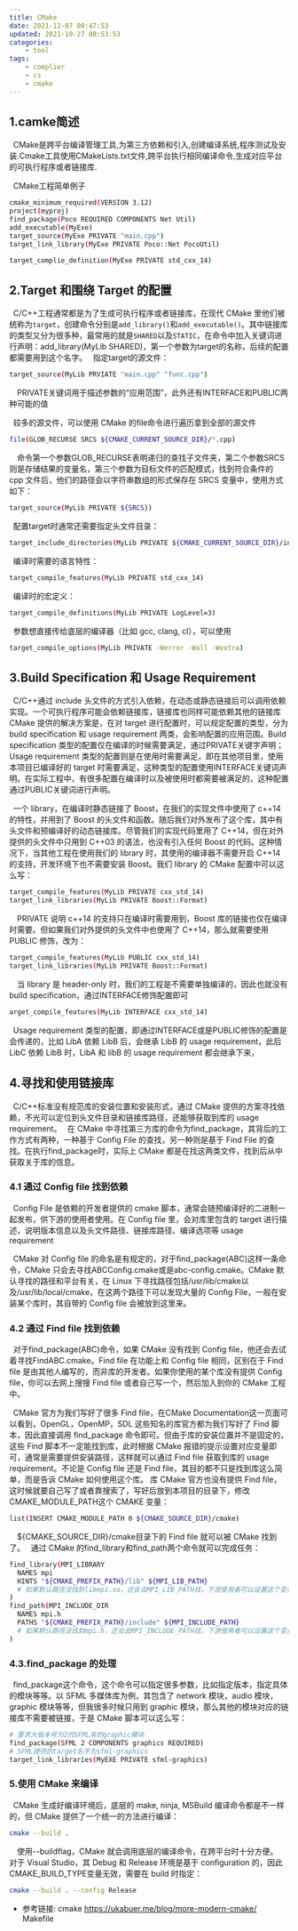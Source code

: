 ```yaml
---
title: CMake
date: 2021-12-07 00:47:53
updated: 2021-10-27 00:53:53
categories: 
    - tool
tags: 
    - complier
    - cs
    - cmake
---
```



## 1.camke简述
&ensp;CMake是跨平台编译管理工具,为第三方依赖和引入,创建编译系统,程序测试及安装.Cmake工具使用CMakeLists.txt文件,跨平台执行相同编译命令,生成对应平台的可执行程序或者链接库.

<!--more-->

&ensp;CMake工程简单例子
```sh
cmake_minimum_required(VERSION 3.12)
project(myproj)
find_package(Poco REQUIRED COMPONENTS Net Util)
add_executable(MyExe)
target_source(MyExe PRIVATE "main.cpp")
target_link_library(MyExe PRIVATE Poco::Net PocoUtil)

target_complie_definition(MyExe PRIVATE std_cxx_14)
```

## 2.Target 和围绕 Target 的配置
&ensp;C/C++工程通常都是为了生成可执行程序或者链接库，在现代 CMake 里他们被统称为`target`，创建命令分别是`add_library()`和`add_executable()`。其中链接库的类型又分为很多种，最常用的就是`SHARED`以及`STATIC`，在命令中加入关键词进行声明：add_library(MyLib SHARED)，第一个参数为target的名称，后续的配置都需要用到这个名字。
&ensp;指定target的源文件：
```sh
target_source(MyLib PRVIATE "main.cpp" "func.cpp")
```
&emsp;PRIVATE关键词用于描述参数的“应用范围”，此外还有INTERFACE和PUBLIC两种可能的值

&ensp;较多的源文件，可以使用 CMake 的file命令进行遍历拿到全部的源文件
```sh
file(GLOB_RECURSE SRCS ${CMAKE_CURRENT_SOURCE_DIR}/*.cpp)
```
&emsp;命令第一个参数GLOB_RECURSE表明递归的查找子文件夹，第二个参数SRCS则是存储结果的变量名，第三个参数为目标文件的匹配模式，找到符合条件的 cpp 文件后，他们的路径会以字符串数组的形式保存在 SRCS 变量中，使用方式如下：
```sh
target_source(MyLib PRIVATE ${SRCS})
```
&ensp;配置target时通常还需要指定头文件目录：
```sh
target_include_directories(MyLib PRIVATE ${CMAKE_CURRENT_SOURCE_DIR}/include/)
```
&ensp;编译时需要的语言特性：
```sh
target_compile_features(MyLib PRIVATE std_cxx_14)
```
&ensp;编译时的宏定义：
```sh
target_compile_definitions(MyLib PRIVATE LogLevel=3)
```
&ensp;参数想直接传给底层的编译器（比如 gcc, clang, cl），可以使用
```sh
target_compile_options(MyLib PRIVATE -Werror -Wall -Wextra)

```

## 3.Build Specification 和 Usage Requirement

&ensp;C/C++通过 include 头文件的方式引入依赖，在动态或静态链接后可以调用依赖实现。一个可执行程序可能会依赖链接库，链接库也同样可能依赖其他的链接库
&ensp;CMake 提供的解决方案是，在对 target 进行配置时，可以规定配置的类型，分为 build specification 和 usage requirement 两类，会影响配置的应用范围。Build specification 类型的配置仅在编译的时候需要满足，通过PRIVATE关键字声明；Usage requirement 类型的配置则是在使用时需要满足，即在其他项目里，使用本项目已编译好的 target 时需要满足，这种类型的配置使用INTERFACE关键词声明。在实际工程中，有很多配置在编译时以及被使用时都需要被满足的，这种配置通过PUBLIC关键词进行声明。

&ensp;一个 library，在编译时静态链接了 Boost，在我们的实现文件中使用了 c++14 的特性，并用到了 Boost 的头文件和函数。随后我们对外发布了这个库，其中有头文件和预编译好的动态链接库。尽管我们的实现代码里用了 C++14，但在对外提供的头文件中只用到 C++03 的语法，也没有引入任何 Boost 的代码。这种情况下，当其他工程在使用我们的 library 时，其使用的编译器不需要开启 C++14 的支持，开发环境下也不需要安装 Boost。我们 library 的 CMake 配置中可以这么写：
```sh
target_compile_features(MyLib PRIVATE cxx_std_14)
target_link_libraries(MyLib PRIVATE Boost::Format)
```
&emsp;PRIVATE 说明 c++14 的支持只在编译时需要用到，Boost 库的链接也仅在编译时需要。但如果我们对外提供的头文件中也使用了 C++14，那么就需要使用 PUBLIC 修饰，改为：
```sh
target_compile_features(MyLib PUBLIC cxx_std_14)
target_link_libraries(MyLib PRIVATE Boost::Format)
```
&emsp;当 library 是 header-only 时，我们的工程是不需要单独编译的，因此也就没有 build specification，通过INTERFACE修饰配置即可
```sh
arget_compile_features(MyLib INTERFACE cxx_std_14)
```
&ensp;Usage requirement 类型的配置，即通过INTERFACE或是PUBLIC修饰的配置是会传递的，比如 LibA 依赖 LibB 后，会继承 LibB 的 usage requirement，此后 LibC 依赖 LibB 时，LibA 和 libB 的 usage requirement 都会继承下来，

## 4.寻找和使用链接库

&ensp;C/C++标准没有规范库的安装位置和安装形式，通过 CMake 提供的方案寻找依赖，不光可以定位到头文件目录和链接库路径，还能够获取到库的 usage requirement。
&ensp;在 CMake 中寻找第三方库的命令为find_package，其背后的工作方式有两种，一种基于 Config File 的查找，另一种则是基于 Find File 的查找。在执行find_package时，实际上 CMake 都是在找这两类文件，找到后从中获取关于库的信息。
### 4.1 通过 Config file 找到依赖
&ensp;Config File 是依赖的开发者提供的 cmake 脚本，通常会随预编译好的二进制一起发布，供下游的使用者使用。在 Config file 里，会对库里包含的 target 进行描述，说明版本信息以及头文件路径、链接库路径、编译选项等 usage requirement

&ensp;CMake 对 Config file 的命名是有规定的，对于find_package(ABC)这样一条命令，CMake 只会去寻找ABCConfig.cmake或是abc-config.cmake。CMake 默认寻找的路径和平台有关，在 Linux 下寻找路径包括/usr/lib/cmake以及/usr/lib/local/cmake，在这两个路径下可以发现大量的 Config File，一般在安装某个库时，其自带的 Config file 会被放到这里来。

### 4.2 通过 Find file 找到依赖

&ensp;对于find_package(ABC)命令，如果 CMake 没有找到 Config file，他还会去试着寻找FindABC.cmake。Find file 在功能上和 Config file 相同，区别在于 Find file 是由其他人编写的，而非库的开发者。如果你使用的某个库没有提供 Config file，你可以去网上搜搜 Find file 或者自己写一个，然后加入到你的 CMake 工程中。

&ensp;CMake 官方为我们写好了很多 Find file，在CMake Documentation这一页面可以看到，OpenGL，OpenMP，SDL 这些知名的库官方都为我们写好了 Find 脚本，因此直接调用 find_package 命令即可。但由于库的安装位置并不是固定的，这些 Find 脚本不一定能找到库，此时根据 CMake 报错的提示设置对应变量即可，通常是需要提供安装路径，这样就可以通过 Find file 获取到库的 usage requirement。不论是 Config file 还是 Find file，其目的都不只是找到库这么简单，而是告诉 CMake 如何使用这个库。
库 CMake 官方也没有提供 Find file，这时候就要自己写了或者靠搜索了，写好后放到本项目的目录下，修改CMAKE_MODULE_PATH这个 CMAKE 变量：
```sh
list(INSERT CMAKE_MODULE_PATH 0 ${CMAKE_SOURCE_DIR}/cmake)
```
&emsp;${CMAKE_SOURCE_DIR}/cmake目录下的 Find file 就可以被 CMake 找到了。
&ensp;通过 CMake 的find_library和find_path两个命令就可以完成任务：
```sh
find_library(MPI_LIBRARY
  NAMES mpi
  HINTS "${CMAKE_PREFIX_PATH}/lib" ${MPI_LIB_PATH}
  # 如果默认路径没找到libmpi.so，还会去MPI_LIB_PATH找，下游使用者可以设置这个变量值
)
find_path(MPI_INCLUDE_DIR
  NAMES mpi.h
  PATHS "${CMAKE_PREFIX_PATH}/include" ${MPI_INCLUDE_PATH}
  # 如果默认路径没找到mpi.h，还会去MPI_INCLUDE_PATH找，下游使用者可以设置这个变量值
)
```

### 4.3.find_package 的处理
&ensp;find_package这个命令，这个命令可以指定很多参数，比如指定版本，指定具体的模块等等。以 SFML 多媒体库为例，其包含了 network 模块，audio 模块，graphic 模块等等，但我很多时候只用到 graphic 模块，那么其他的模块对应的链接库不需要被链接，于是 CMake 脚本可以这么写：
```sh
# 要求大版本号为2的SFML库的graphic模块
find_package(SFML 2 COMPONENTS graphics REQUIRED)
# SFML提供的target名字为sfml-graphics
target_link_libraries(MyEXE PRIVATE sfml-graphics)
```

### 5.使用 CMake 来编译

&ensp;CMake 生成好编译环境后，底层的 make, ninja, MSBuild 编译命令都是不一样的，但 CMake 提供了一个统一的方法进行编译：
```sh
cmake --build .
```
&emsp;使用--buildflag，CMake 就会调用底层的编译命令，在跨平台时十分方便。
&emsp;对于 Visual Studio，其 Debug 和 Release 环境是基于 configuration 的，因此CMAKE_BUILD_TYPE变量无效，需要在 build 时指定：
```sh
cmake --build . --config Release
```




- 参考链接:
cmake
https://ukabuer.me/blog/more-modern-cmake/
Makefile
